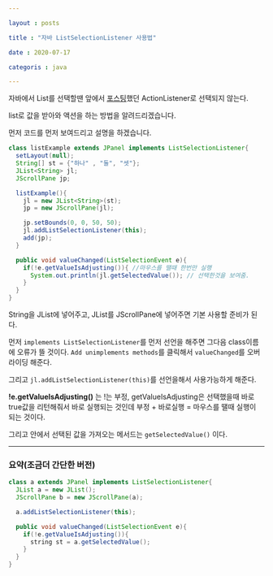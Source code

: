 ```yaml
---

layout : posts

title : "자바 ListSelectionListener 사용법"

date : 2020-07-17

categoris : java

---
```


자바에서 List를 선택할땐 앞에서 [포스팅](https://pkt369.github.io/JavaActionListener/)했던 ActionListener로 선택되지 않는다.

list로 값을 받아와 액션을 하는 방법을 알려드리겠습니다.

먼저 코드를 먼저 보여드리고 설명을 하겠습니다.

```java
class listExample extends JPanel implements ListSelectionListener{
  setLayout(null);
  String[] st = {"하나" , "둘", "셋"};
  JList<String> jl;
  JScrollPane jp;

  listExample(){
    jl = new JList<String>(st);
    jp = new JScrollPane(jl);

    jp.setBounds(0, 0, 50, 50);
    jl.addListSelectionListener(this);
    add(jp);
  }

  public void valueChanged(ListSelectionEvent e){
    if(!e.getValueIsAdjusting()){ //마우스를 땔때 한번만 실행
      System.out.println(jl.getSelectedValue()); // 선택한것을 보여줌.
    }
  }
}
```

String을 JList에 넣어주고, JList를 JScrollPane에 넣어주면 기본 사용할 준비가 된다.

먼저 `implements ListSelectionListener`를 먼저 선언을 해주면 그다음 class이름에 오류가 뜰 것이다.
`Add unimplements methods`를 클릭해서 `valueChanged`를 오버라이딩 해준다.

그리고 `jl.addListSelectionListener(this)`를 선언을해서 사용가능하게 해준다.

**!e.getValueIsAdjusting()** 는 !는 부정, getValueIsAdjusting은 선택했을때 바로 true값을 리턴해줘서 바로 실행되는 것인데 부정 + 바로실행 = 마우스를 땔때 실행이 되는 것이다.

그리고 안에서 선택된 값을 가져오는 메서드는 `getSelectedValue()` 이다.

<hr>

<h3>요약(조금더 간단한 버전)</h3>

```java
class a extends JPanel implements ListSelectionListener{
  JList a = new JList();
  JScrollPane b = new JScrollPane(a);

  a.addListSelectionListener(this);

  public void valueChanged(ListSelectionEvent e){
    if(!e.getValueIsAdjusting()){
      string st = a.getSelectedValue();
    }
  }
}
```
